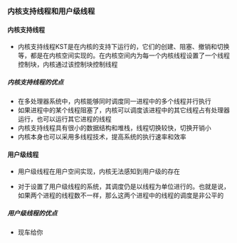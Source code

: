 ### 内核支持线程和用户级线程



#### 内核支持线程

- 内核支持线程KST是在内核的支持下运行的，它们的创建、阻塞、撤销和切换等，都是在内核空间实现的。在内核空间内为每一个内核线程设置了一个线程控制块，内核通过该控制块控制线程

##### 内核支持线程的优点

- 在多处理器系统中，内核能够同时调度同一进程中的多个线程并行执行
- 如果进程中的某个线程阻塞了，内核可以调度该进程中的其它线程占有处理器运行，也可以运行其它进程的线程
- 内核支持线程具有很小的数据结构和堆栈，线程切换较快，切换开销小
- 内核本身也可以采用多线程技术，提高系统的执行速率和效率



#### 用户级线程

- 用户级线程在用户空间实现，内核无法感知到用户级的存在

- 对于设置了用户级线程的系统，其调度仍是以线程为单位进行的。也就是说，如果两个进程的线程数不一样，那么这两个进程中的线程的调度是非公平的



##### 用户级线程的优点

- 现车给你